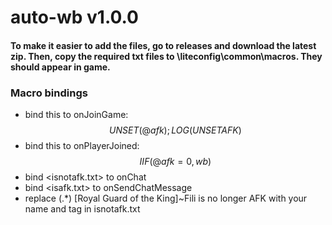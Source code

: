 # auto-wb v1.0.0

#### To make it easier to add the files, go to releases and download the latest zip. Then, copy the required txt files to \liteconfig\common\macros. They should appear in game. 

### Macro bindings

* bind this to onJoinGame: $${UNSET(@afk);LOG(UNSET AFK)}$$
* bind this to onPlayerJoined: $${IIF(@afk=0, wb)}$$
* bind <isnotafk.txt> to onChat
* bind <isafk.txt> to onSendChatMessage
* replace (.*) \[Royal Guard of the King\]~Fili is no longer AFK with your name and tag in isnotafk.txt




